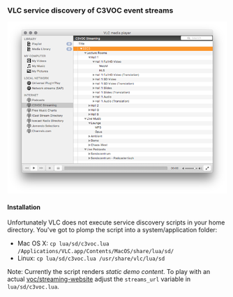### VLC service discovery of C3VOC event streams

![VLC Screenshot](doc/images/vlc_c3voc_service_discovery.png)

#### Installation

Unfortunately VLC does not execute service discovery scripts in your home directory. You've got to plomp the script into a system/application folder:

 * Mac OS X: `cp lua/sd/c3voc.lua /Applications/VLC.app/Contents/MacOS/share/lua/sd/`
 * Linux: `cp lua/sd/c3voc.lua /usr/share/vlc/lua/sd`

Note: Currently the script renders _static demo content_. To play with an actual [voc/streaming-website](https://github.com/voc/streaming-website) adjust the `streams_url` variable in `lua/sd/c3voc.lua`.

